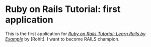 # Ruby on Rails Tutorial: first application

This is the first application for
[*Ruby on Rails Tutorial: Learn Rails by Example*](http://railstutorial.org/)
by [Rohit]. I want to become RAILS champion.